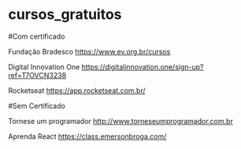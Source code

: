 # cursos_gratuitos

#Com certificado 

Fundação Bradesco
https://www.ev.org.br/cursos

Digital Innovation One 
https://digitalinnovation.one/sign-up?ref=T7OVCN3238

Rocketseat
https://app.rocketseat.com.br/ 


#Sem Certificado 

Tornese um programador
http://www.torneseumprogramador.com.br

Aprenda React
https://class.emersonbroga.com/
